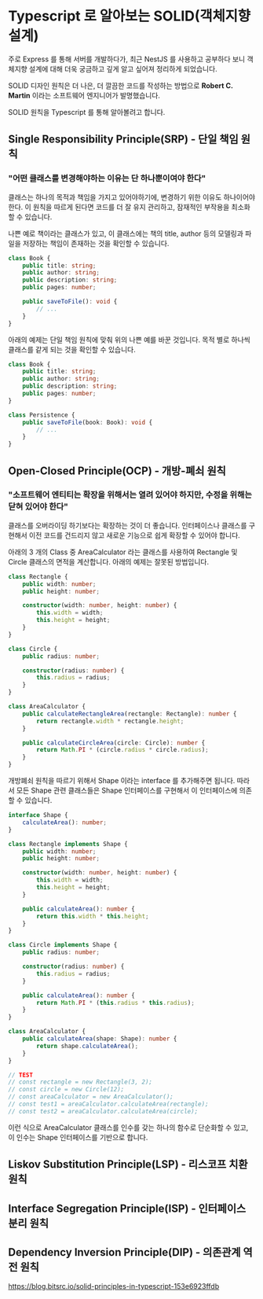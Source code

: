 # Typescript 로 알아보는 SOLID(객체지향 설계)
주로 Express 를 통해 서버를 개발하다가, 최근 NestJS 를 사용하고 공부하다 보니 객체지향 설계에 대해 더욱 궁금하고 깊게 알고 싶어져 정리하게 되었습니다.  

SOLID 디자인 원칙은 더 나은, 더 깔끔한 코드를 작성하는 방법으로 **Robert C. Martin** 이라는 소프트웨어 엔지니어가 발명했습니다.  

SOLID 원칙을 Typescript 를 통해 알아볼려고 합니다.

## Single Responsibility Principle(SRP) - 단일 책임 원칙
### "어떤 클래스를 변경해야하는 이유는 단 하나뿐이여야 한다"
클래스는 하나의 목적과 책임을 가지고 있어야하기에, 변경하기 위한 이유도 하나이어야 한다. 
이 원칙을 따르게 된다면 코드를 더 잘 유지 관리하고, 잠재적인 부작용을 최소화할 수 있습니다.

나쁜 예로 책이라는 클래스가 있고, 이 클래스에는 책의 title, author 등의 모델링과 파일을 저장하는 책임이 존재하는 것을 확인할 수 있습니다.

```typescript
class Book {
    public title: string;
    public author: string;
    public description: string;
    public pages: number;

    public saveToFile(): void {
        // ...
    }
}
```

아래의 예제는 단일 책임 원칙에 맞춰 위의 나쁜 예를 바꾼 것입니다. 목적 별로 하나씩 클래스를 같게 되는 것을 확인할 수 있습니다.

```typescript
class Book {
    public title: string;
    public author: string;
    public description: string;
    public pages: number;
}

class Persistence {
    public saveToFile(book: Book): void {
        // ...
    }
}
```


## Open-Closed Principle(OCP) - 개방-폐쇠 원칙
### "소프트웨어 엔티티는 확장을 위해서는 열려 있어야 하지만, 수정을 위해는 닫혀 있어야 한다"
클래스를 오버라이딩 하기보다는 확장하는 것이 더 좋습니다. 인터페이스나 클래스를 구현해서 이전 코드를 건드리지 않고 새로운 기능으로 쉽게 확장할 수 있어야 합니다.

아래의 3 개의 Class 중 AreaCalculator 라는 클래스를 사용하여 Rectangle 및 Circle 클래스의 면적을 계산합니다. 아래의 예제는 잘못된 방법입니다.

```typescript
class Rectangle {
    public width: number;
    public height: number;

    constructor(width: number, height: number) {
        this.width = width;
        this.height = height;
    }
}

class Circle {
    public radius: number;

    constructor(radius: number) {
        this.radius = radius;
    }
}

class AreaCalculator {
    public calculateRectangleArea(rectangle: Rectangle): number {
        return rectangle.width * rectangle.height;
    }

    public calculateCircleArea(circle: Circle): number {
        return Math.PI * (circle.radius * circle.radius);
    }
}
```

개방폐쇠 원칙을 따르기 위해서 Shape 이라는 interface 를 추가해주면 됩니다. 
따라서 모든 Shape 관련 클래스들은 Shape 인터페이스를 구현해서 이 인터페이스에 의존할 수 있습니다.

```typescript
interface Shape {
    calculateArea(): number;
}

class Rectangle implements Shape {
    public width: number;
    public height: number;

    constructor(width: number, height: number) {
        this.width = width;
        this.height = height;
    }

    public calculateArea(): number {
        return this.width * this.height;
    }
}

class Circle implements Shape {
    public radius: number;

    constructor(radius: number) {
        this.radius = radius;
    }

    public calculateArea(): number {
        return Math.PI * (this.radius * this.radius);
    }
}

class AreaCalculator {
    public calculateArea(shape: Shape): number {
        return shape.calculateArea();
    }
}

// TEST
// const rectangle = new Rectangle(3, 2);
// const circle = new Circle(12);
// const areaCalculator = new AreaCalculator();
// const test1 = areaCalculator.calculateArea(rectangle);
// const test2 = areaCalculator.calculateArea(circle);
```

이런 식으로 AreaCalculator 클래스를 인수를 갖는 하나의 함수로 단순화할 수 있고,
이 인수는 Shape 인터페이스를 기반으로 합니다.

## Liskov Substitution Principle(LSP) - 리스코프 치환 원칙
## Interface Segregation Principle(ISP) - 인터페이스 분리 원칙
## Dependency Inversion Principle(DIP) - 의존관계 역전 원칙

https://blog.bitsrc.io/solid-principles-in-typescript-153e6923ffdb